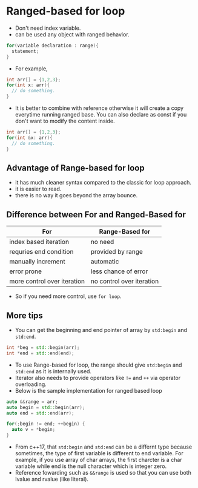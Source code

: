 # Ranged-based for loop

- Don't need index variable.
- can be used any object with ranged behavior.
```cpp
for(variable declaration : range){
  statement;
}
```
- For example,
```cpp
int arr[] = {1,2,3};
for(int x: arr){
  // do something.
}
```
- It is better to combine with reference otherwise it will create a copy everytime running ranged base. You can also declare as const if you don't want to modify the content inside.
```cpp
int arr[] = {1,2,3};
for(int &x: arr){
  // do something.
}
```

## Advantage of Range-based for loop
- it has much cleaner syntax compared to the classic for loop approach.
- it is easier to read.
- there is no way it goes beyond the array bounce.

## Difference between For and Ranged-Based for
|For | Range-Based for|
| ------ | ------ |
| index based iteration | no need |
| requries end condition | provided by range|
| manually increment | automatic|
| error prone | less chance of error|
| more control over iteration | no control over iteration |

- So if you need more control, use `for loop`.

## More tips
- You can get the beginning and end pointer of array by `std:begin` and `std:end`.
```cpp
int *beg = std::begin(arr);
int *end = std::end(end);
```
- To use Range-based for loop, the range should give `std:begin` and `std:end` as it is internally used.
- Iterator also needs to provide operators like `!=` and `++` via operator overloading.
- Below is the sample implementation for ranged based loop
```cpp
auto &&range = arr;
auto begin = std::begin(arr);
auto end = std::end(arr);

for(;begin != end; ++begin) {
  auto v = *begin;
}
```
- From c++17, that `std:begin` and `std:end` can be a differnt type because sometimes, the type of first variable is different to end variable. For example, if you use array of char arrays, the first charcter is a char variable while end is the null character which is integer zero.
- Reference fowarding such as `&&range` is used so that you can use both lvalue and rvalue (like literal).
